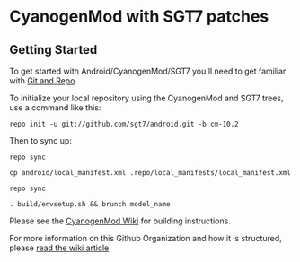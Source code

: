 CyanogenMod with SGT7 patches
=============================

Getting Started
---------------

To get started with Android/CyanogenMod/SGT7 you'll need to get
familiar with [Git and Repo](http://source.android.com/download/using-repo).

To initialize your local repository using the CyanogenMod and SGT7 trees, use a command like this:

    repo init -u git://github.com/sgt7/android.git -b cm-10.2

Then to sync up:

    repo sync

    cp android/local_manifest.xml .repo/local_manifests/local_manifest.xml

    repo sync

    . build/envsetup.sh && brunch model_name

Please see the [CyanogenMod Wiki](http://wiki.cyanogenmod.org/) for building instructions.

For more information on this Github Organization and how it is structured, 
please [read the wiki article](http://wiki.cyanogenmod.org/index.php/Github_Organization)
